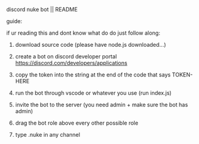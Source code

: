 discord nuke bot || README

guide:

if ur reading this and dont know what do do just follow along:

1) download source code (please have node.js downloaded...)

2) create a bot on discord developer portal https://discord.com/developers/applications

3) copy the token into the string at the end of the code that says TOKEN-HERE

4) run the bot through vscode or whatever you use (run index.js)

5) invite the bot to the server (you need admin + make sure the bot has admin)

6) drag the bot role above every other possible role

7) type .nuke in any channel
